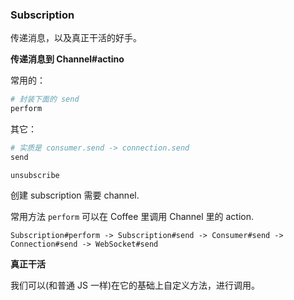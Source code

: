 ### Subscription

传递消息，以及真正干活的好手。

**传递消息到 Channel#actino**

常用的：

```ruby
# 封装下面的 send
perform
```

其它：

```ruby
# 实质是 consumer.send -> connection.send
send
```

```
unsubscribe
```

创建 subscription 需要 channel.

常用方法 `perform` 可以在 Coffee 里调用 Channel 里的 action.

```
Subscription#perform -> Subscription#send -> Consumer#send -> Connection#send -> WebSocket#send
```

**真正干活**

我们可以(和普通 JS 一样)在它的基础上自定义方法，进行调用。

